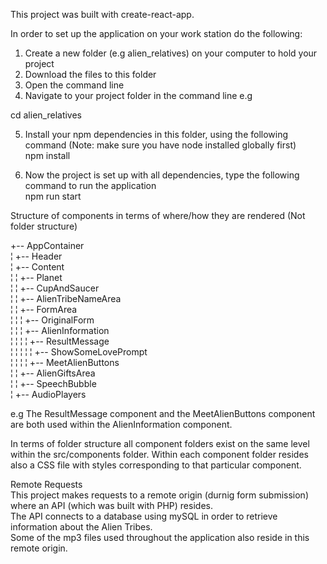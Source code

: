 ﻿This project was built with create-react-app.

In order to set up the application on your work station do the following:

1. Create a new folder (e.g alien_relatives) on your computer to hold your project
2. Download the files to this folder
3. Open the command line
4. Navigate to your project folder in the command line e.g 

cd alien_relatives 

5. Install your npm dependencies in this folder, using the following command (Note: make sure you have node installed globally first)  
npm install

6. Now the project is set up with all dependencies, type the following command to run the application  
npm run start



Structure of components in terms of where/how they are rendered (Not folder structure)

+-- AppContainer  
¦ +-- Header  
¦ +-- Content  
¦ ¦ +-- Planet  
¦ ¦ +-- CupAndSaucer  
¦ ¦ +-- AlienTribeNameArea  
¦ ¦ +-- FormArea  
¦ ¦ ¦ +-- OriginalForm  
¦ ¦ ¦ +-- AlienInformation  
¦ ¦ ¦ ¦ +-- ResultMessage  
¦ ¦ ¦ ¦ ¦ +-- ShowSomeLovePrompt  
¦ ¦ ¦ ¦ +-- MeetAlienButtons  
¦ ¦ +-- AlienGiftsArea  
¦ ¦ +-- SpeechBubble  
¦ +-- AudioPlayers  


e.g The ResultMessage component and the MeetAlienButtons component are both used within the AlienInformation component.

In terms of folder structure all component folders exist on the same level within the src/components folder.
Within each component folder resides also a CSS file with styles corresponding to that particular component.


Remote Requests  
This project makes requests to a remote origin (durnig form submission) where an API (which was built with PHP) resides.  
The API connects to a database using mySQL in order to retrieve information about the Alien Tribes.  
Some of the mp3 files used throughout the application also reside in this remote origin.